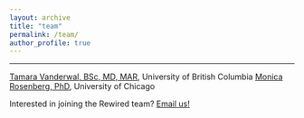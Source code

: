 ```yaml
---
layout: archive
title: "team"
permalink: /team/
author_profile: true
---
```


----
[Tamara Vanderwal, BSc, MD, MAR](https://bcchr.ca/tvanderwal), University of British Columbia
[Monica Rosenberg, PhD](https://monicarosenberg.org)</b>, University of Chicago


Interested in joining the Rewired team? <a href="mailto:rewired.conference@gmail.com" target="_top">Email us!</a> 
